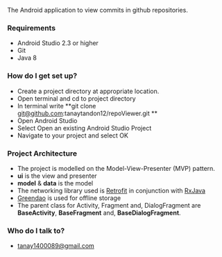 The Android application to view commits in github repositories.


### Requirements ###

* Android Studio 2.3 or higher
* Git
* Java 8

### How do I get set up? ###

* Create a project directory at appropriate location.
* Open terminal and cd to project directory 
* In terminal write **git clone  git@github.com:tanaytandon12/repoViewer.git **
* Open Android Studio
* Select Open an existing Android Studio Project
* Navigate to your project and select OK

### Project Architecture ###

* The project is modelled on the Model-View-Presenter (MVP) pattern.
* **ui** is the view and presenter
* **model** & **data** is the  model
* The networking library used is [Retrofit](http://square.github.io/retrofit/) in conjunction with [RxJava](https://github.com/ReactiveX/RxJava)
* [Greendao](http://greenrobot.org/greendao/) is used for offline storage
* The parent class for Activity, Fragment and,
  DialogFragment are **BaseActivity**, **BaseFragment** and, **BaseDialogFragment**.


### Who do I talk to? ###

* tanay1400089@gmail.com